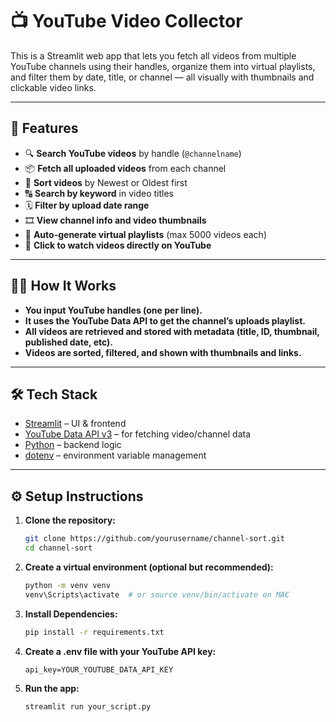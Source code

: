 # 📺 YouTube Video Collector

This is a Streamlit web app that lets you fetch all videos from multiple YouTube channels using their handles, organize them into virtual playlists, and filter them by date, title, or channel — all visually with thumbnails and clickable video links.

---

## 🚀 Features

- 🔍 **Search YouTube videos** by handle (`@channelname`)
- 📦 **Fetch all uploaded videos** from each channel
- 🧮 **Sort videos** by Newest or Oldest first
- 🔠 **Search by keyword** in video titles
- 🗓️ **Filter by upload date range**
- 🎞️ **View channel info and video thumbnails**
- 🧾 **Auto-generate virtual playlists** (max 5000 videos each)
- 📎 **Click to watch videos directly on YouTube**

---

## 🧑‍💻 How It Works

- **You input YouTube handles (one per line).**
- **It uses the YouTube Data API to get the channel’s uploads playlist.**
- **All videos are retrieved and stored with metadata (title, ID, thumbnail, published date, etc).**
- **Videos are sorted, filtered, and shown with thumbnails and links.**

---

## 🛠️ Tech Stack

- [Streamlit](https://streamlit.io/) – UI & frontend
- [YouTube Data API v3](https://developers.google.com/youtube/v3) – for fetching video/channel data
- [Python](https://www.python.org/) – backend logic
- [dotenv](https://pypi.org/project/python-dotenv/) – environment variable management

---

## ⚙️ Setup Instructions

1. **Clone the repository:**

   ```bash
   git clone https://github.com/yourusername/channel-sort.git
   cd channel-sort

2. **Create a virtual environment (optional but recommended):**

   ```bash
   python -m venv venv
   venv\Scripts\activate  # or source venv/bin/activate on MAC

3. **Install Dependencies:**

   ```bash
   pip install -r requirements.txt

4. **Create a .env file with your YouTube API key:**

   ```env
   api_key=YOUR_YOUTUBE_DATA_API_KEY

5. **Run the app:**

   ```bash
   streamlit run your_script.py

